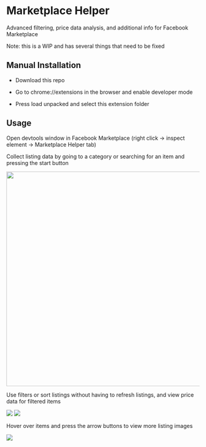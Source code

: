 <h1>Marketplace Helper</h1>
Advanced filtering, price data analysis, and additional info for Facebook Marketplace

Note: this is a WIP and has several things that need to be fixed

<h2>Manual Installation</h2>

- Download this repo

- Go to chrome://extensions in the browser and enable developer mode

- Press load unpacked and select this extension folder

<h2>Usage</h2>

<p>Open devtools window in Facebook Marketplace (right click -> inspect element -> Marketplace Helper tab)</p>
<p>Collect listing data by going to a category or searching for an item and pressing the start button</p>
<img src="https://github.com/ksucpea/marketplacehelper/blob/main/images/img3.png" height="560px" />


<p>Use filters or sort listings without having to refresh listings, and view price data for filtered items</p>
<img src="https://github.com/ksucpea/marketplacehelper/blob/main/images/1.png" />
<img src="https://github.com/ksucpea/marketplacehelper/blob/main/images/img5.png" />

<p>Hover over items and press the arrow buttons to view more listing images</p>
<img src="https://github.com/ksucpea/marketplacehelper/blob/main/images/4.png" />
